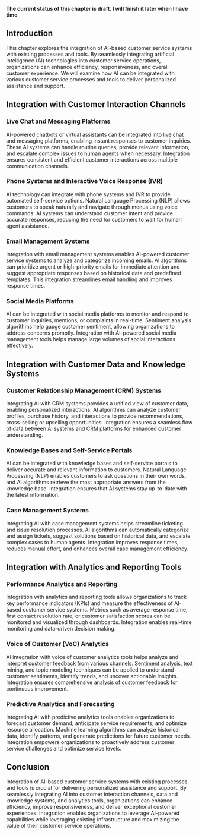 **The current status of this chapter is draft. I will finish it later when I have time**

Introduction
------------

This chapter explores the integration of AI-based customer service systems with existing processes and tools. By seamlessly integrating artificial intelligence (AI) technologies into customer service operations, organizations can enhance efficiency, responsiveness, and overall customer experience. We will examine how AI can be integrated with various customer service processes and tools to deliver personalized assistance and support.

Integration with Customer Interaction Channels
----------------------------------------------

### Live Chat and Messaging Platforms

AI-powered chatbots or virtual assistants can be integrated into live chat and messaging platforms, enabling instant responses to customer inquiries. These AI systems can handle routine queries, provide relevant information, and escalate complex issues to human agents when necessary. Integration ensures consistent and efficient customer interactions across multiple communication channels.

### Phone Systems and Interactive Voice Response (IVR)

AI technology can integrate with phone systems and IVR to provide automated self-service options. Natural Language Processing (NLP) allows customers to speak naturally and navigate through menus using voice commands. AI systems can understand customer intent and provide accurate responses, reducing the need for customers to wait for human agent assistance.

### Email Management Systems

Integration with email management systems enables AI-powered customer service systems to analyze and categorize incoming emails. AI algorithms can prioritize urgent or high-priority emails for immediate attention and suggest appropriate responses based on historical data and predefined templates. This integration streamlines email handling and improves response times.

### Social Media Platforms

AI can be integrated with social media platforms to monitor and respond to customer inquiries, mentions, or complaints in real-time. Sentiment analysis algorithms help gauge customer sentiment, allowing organizations to address concerns promptly. Integration with AI-powered social media management tools helps manage large volumes of social interactions effectively.

Integration with Customer Data and Knowledge Systems
----------------------------------------------------

### Customer Relationship Management (CRM) Systems

Integrating AI with CRM systems provides a unified view of customer data, enabling personalized interactions. AI algorithms can analyze customer profiles, purchase history, and interactions to provide recommendations, cross-selling or upselling opportunities. Integration ensures a seamless flow of data between AI systems and CRM platforms for enhanced customer understanding.

### Knowledge Bases and Self-Service Portals

AI can be integrated with knowledge bases and self-service portals to deliver accurate and relevant information to customers. Natural Language Processing (NLP) enables customers to ask questions in their own words, and AI algorithms retrieve the most appropriate answers from the knowledge base. Integration ensures that AI systems stay up-to-date with the latest information.

### Case Management Systems

Integrating AI with case management systems helps streamline ticketing and issue resolution processes. AI algorithms can automatically categorize and assign tickets, suggest solutions based on historical data, and escalate complex cases to human agents. Integration improves response times, reduces manual effort, and enhances overall case management efficiency.

Integration with Analytics and Reporting Tools
----------------------------------------------

### Performance Analytics and Reporting

Integration with analytics and reporting tools allows organizations to track key performance indicators (KPIs) and measure the effectiveness of AI-based customer service systems. Metrics such as average response time, first contact resolution rate, or customer satisfaction scores can be monitored and visualized through dashboards. Integration enables real-time monitoring and data-driven decision making.

### Voice of Customer (VoC) Analytics

AI integration with voice of customer analytics tools helps analyze and interpret customer feedback from various channels. Sentiment analysis, text mining, and topic modeling techniques can be applied to understand customer sentiments, identify trends, and uncover actionable insights. Integration ensures comprehensive analysis of customer feedback for continuous improvement.

### Predictive Analytics and Forecasting

Integrating AI with predictive analytics tools enables organizations to forecast customer demand, anticipate service requirements, and optimize resource allocation. Machine learning algorithms can analyze historical data, identify patterns, and generate predictions for future customer needs. Integration empowers organizations to proactively address customer service challenges and optimize service levels.

Conclusion
----------

Integration of AI-based customer service systems with existing processes and tools is crucial for delivering personalized assistance and support. By seamlessly integrating AI into customer interaction channels, data and knowledge systems, and analytics tools, organizations can enhance efficiency, improve responsiveness, and deliver exceptional customer experiences. Integration enables organizations to leverage AI-powered capabilities while leveraging existing infrastructure and maximizing the value of their customer service operations.
